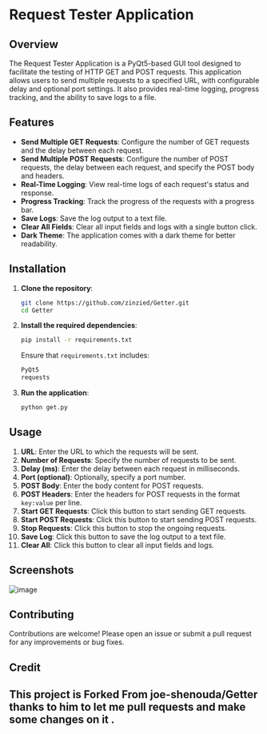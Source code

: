 # Request Tester Application

## Overview

The Request Tester Application is a PyQt5-based GUI tool designed to facilitate the testing of HTTP GET and POST requests. This application allows users to send multiple requests to a specified URL, with configurable delay and optional port settings. It also provides real-time logging, progress tracking, and the ability to save logs to a file.

## Features

- **Send Multiple GET Requests**: Configure the number of GET requests and the delay between each request.
- **Send Multiple POST Requests**: Configure the number of POST requests, the delay between each request, and specify the POST body and headers.
- **Real-Time Logging**: View real-time logs of each request's status and response.
- **Progress Tracking**: Track the progress of the requests with a progress bar.
- **Save Logs**: Save the log output to a text file.
- **Clear All Fields**: Clear all input fields and logs with a single button click.
- **Dark Theme**: The application comes with a dark theme for better readability.

## Installation

1. **Clone the repository**:
    ```sh
    git clone https://github.com/zinzied/Getter.git
    cd Getter
    ```

2. **Install the required dependencies**:
    ```sh
    pip install -r requirements.txt
    ```

    Ensure that `requirements.txt` includes:
    ```txt
    PyQt5
    requests
    ```

3. **Run the application**:
    ```sh
    python get.py
    ```

## Usage

1. **URL**: Enter the URL to which the requests will be sent.
2. **Number of Requests**: Specify the number of requests to be sent.
3. **Delay (ms)**: Enter the delay between each request in milliseconds.
4. **Port (optional)**: Optionally, specify a port number.
5. **POST Body**: Enter the body content for POST requests.
6. **POST Headers**: Enter the headers for POST requests in the format `key:value` per line.
7. **Start GET Requests**: Click this button to start sending GET requests.
8. **Start POST Requests**: Click this button to start sending POST requests.
9. **Stop Requests**: Click this button to stop the ongoing requests.
10. **Save Log**: Click this button to save the log output to a text file.
11. **Clear All**: Click this button to clear all input fields and logs.

## Screenshots

![image](https://github.com/user-attachments/assets/c887f054-eb61-4e25-a7a5-5b5bec1e4d2d)


## Contributing

Contributions are welcome! Please open an issue or submit a pull request for any improvements or bug fixes.

## Credit

This project is Forked From joe-shenouda/Getter thanks to him to let me pull requests and make some changes on it . 
---
